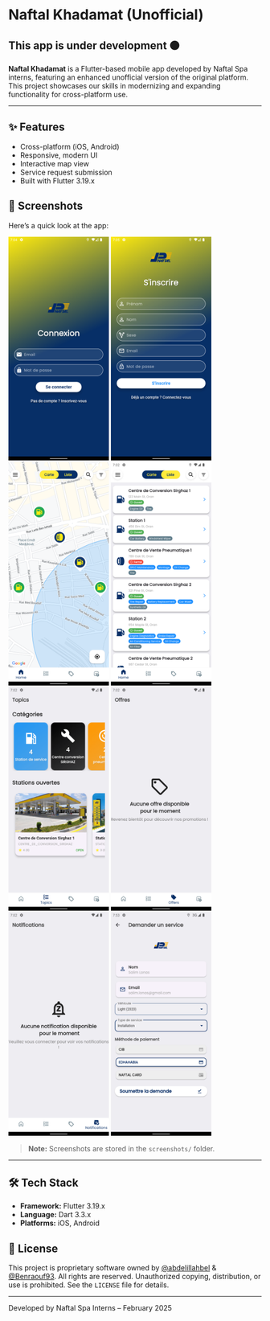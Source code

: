 # Naftal Khadamat (Unofficial)

## This app is under development 🟠

**Naftal Khadamat** is a Flutter-based mobile app developed by Naftal Spa interns, featuring an enhanced unofficial version of the original platform. This project showcases our skills in modernizing and expanding functionality for cross-platform use.

---

## ✨ Features

- Cross-platform (iOS, Android)
- Responsive, modern UI
- Interactive map view
- Service request submission
- Built with Flutter 3.19.x

## 📸 Screenshots

Here’s a quick look at the app:

<div>
  <img src="screenshots/Screenshot_1740593100.png" alt="Screenshot 1" width="200"> 
  <img src="screenshots/Screenshot_1740593104.png" alt="Screenshot 2" width="200"> 
  <img src="screenshots/Screenshot_1740593190.png" alt="Screenshot 3" width="200"> 
  <img src="screenshots/Screenshot_1740592981.png" alt="Screenshot 4" width="200">
</div>
<div>
  <img src="screenshots/Screenshot_1740592924.png" alt="Screenshot 5" width="200"> 
  <img src="screenshots/Screenshot_1740592937.png" alt="Screenshot 6" width="200"> 
  <img src="screenshots/Screenshot_1740592942.png" alt="Screenshot 7" width="200"> 
  <img src="screenshots\Screenshot_1740596017.png" alt="Screenshot 8" width="200">
</div>

> **Note:** Screenshots are stored in the `screenshots/` folder.

---

## 🛠️ Tech Stack

- **Framework:** Flutter 3.19.x
- **Language:** Dart 3.3.x
- **Platforms:** iOS, Android

## 📜 License

This project is proprietary software owned by [@abdelillahbel](https://github.com/abdelillahbel) & [@Benraouf93](https://github.com/Benraouf93). All rights are reserved. Unauthorized copying, distribution, or use is prohibited. See the `LICENSE` file for details.

---

Developed by Naftal Spa Interns – February 2025